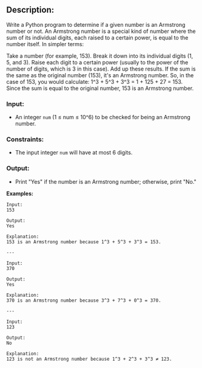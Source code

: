 ## Description:
 Write a Python program to determine if a given number is an Armstrong number or not.  An Armstrong number is a special kind of number where the sum of its individual digits, each raised to a certain power, is equal to the number itself. In simpler terms:

Take a number (for example, 153).
Break it down into its individual digits (1, 5, and 3).
Raise each digit to a certain power (usually to the power of the number of digits, which is 3 in this case).
Add up these results.
If the sum is the same as the original number (153), it's an Armstrong number.
So, in the case of 153, you would calculate: 1^3 + 5^3 + 3^3 = 1 + 125 + 27 = 153. Since the sum is equal to the original number, 153 is an Armstrong number.

### Input:
- An integer `num` (1 ≤ num ≤ 10^6) to be checked for being an Armstrong number.

### Constraints:
- The input integer `num` will have at most 6 digits.

### Output:
- Print "Yes" if the number is an Armstrong number; otherwise, print "No."

**Examples:**
```
Input:
153

Output:
Yes

Explanation:
153 is an Armstrong number because 1^3 + 5^3 + 3^3 = 153.

---

Input:
370

Output:
Yes

Explanation:
370 is an Armstrong number because 3^3 + 7^3 + 0^3 = 370.

---

Input:
123

Output:
No

Explanation:
123 is not an Armstrong number because 1^3 + 2^3 + 3^3 ≠ 123.
```

